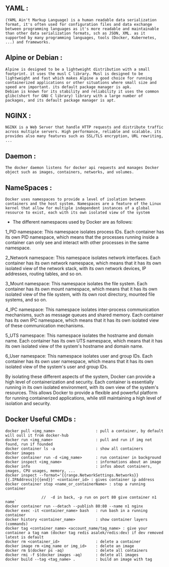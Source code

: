 ## YAML :
	(YAML Ain't Markup Language) is a human readable data serialization format, it's often used for configuration files and data exchange between programming languages as it's more readable and maintainable than other data serialization formats, sch as JSON, XML. as it supported by many programming languages, tools (Docker, Kubernetes, ...) and frameworks.


## Alpine or Debian :
	Alpine is designed to be a lightweight distribution with a small footprint. it uses the musl C library. Musl is designed to be lightweight and fast which makes Alpine a good choice for running containerized applications or other situations where small size and speed are important. its default package manager is apk.
	Debian is known for its stability and reliability it uses the common glibc(short for GNU C library) library with a large number of packages, and its default package manager is apt.

## NGINX :
	NGINX is a Web Server that handle HTTP requests and distribute traffic across multiple servers. High performance, reliable and scalable. its provides also many features such as SSL/TLS encryption, URL rewriting, ...

## Daemon :
	The docker daemon listens for docker api requests and manages Docker object such as images, containers, networks, and volumes.

## NameSpaces :
	Docker uses namespaces to provide a level of isolation between containers and the host system. Namespaces are a feature of the Linux kernel that allow for multiple independent instances of a global resource to exist, each with its own isolated view of the system

- The different namespaces used by Docker are as follows:

1_PID namespace: This namespace isolates process IDs. Each container has its own PID namespace, which means that the processes running inside a container can only see and interact with other processes in the same namespace.

2_Network namespace: This namespace isolates network interfaces. Each container has its own network namespace, which means that it has its own isolated view of the network stack, with its own network devices, IP addresses, routing tables, and so on.

3_Mount namespace: This namespace isolates the file system. Each container has its own mount namespace, which means that it has its own isolated view of the file system, with its own root directory, mounted file systems, and so on.

4_IPC namespace: This namespace isolates inter-process communication mechanisms, such as message queues and shared memory. Each container has its own IPC namespace, which means that it has its own isolated view of these communication mechanisms.

5_UTS namespace: This namespace isolates the hostname and domain name. Each container has its own UTS namespace, which means that it has its own isolated view of the system's hostname and domain name.

6_User namespace: This namespace isolates user and group IDs. Each container has its own user namespace, which means that it has its own isolated view of the system's user and group IDs.

By isolating these different aspects of the system, Docker can provide a high level of containerization and security. Each container is essentially running in its own isolated environment, with its own view of the system's resources. This allows Docker to provide a flexible and powerful platform for running containerized applications, while still maintaining a high level of isolation and security.

## Docker Useful CMDs :
	docker pull <img_name>					: pull a container, by default will oull it from docker-hub
	docker run <img_name>					: pull and run if img not found, run if founded
	docker container ls -a 					: show all containers
	docker images
	docker container run -d <img_name>		: run container in background
	docker inspect <img_name>				: informations about an image
	docker info								: infos about containers, images, CPU usages, memory, ...
	docker inspect --format='{{range.NetworkSettings.Networks}}{{.IPAddress}}{{end}}' <container_id> : gives container ip address
	docker container stop <name_or_containerName> : stop a running container

					//	-d in back, -p run on port 80 give container n1 name`
	docker container run --detach --publish 80:80 --name n1 nginx
	docker exec -it <container_name> bash	: run bash in a running container
	docker history <container_name>			: show container layers (commands)
	docker tag <container_name> <account_name/tag_name>	: give your container a tag nam (docker tag redis asalek/redis:dev) if dev removed latest is default
	docker rm <container_id>				: delete a container
	docker image rm <img_name or img_id>	: delete an image
	docker rm $(docker ps -aq)				: delete all containers
	docker rmi -f $(docker images -aq)		: delete all images
	docker build --tag <tag_name> .			: build an image with tag